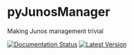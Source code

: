 pyJunosManager
==============

Making Junos management trivial

[![Documentation Status](https://readthedocs.org/projects/pyjunosmanager/badge/?version=latest)](https://readthedocs.org/projects/pyjunosmanager/?badge=latest)
[![Latest Version](https://img.shields.io/pypi/v/pyjunosmanager.svg)](https://pypi.python.org/pypi/pyjunosmanager/)
